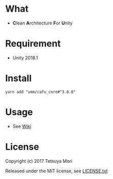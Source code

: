 # What

* **C**lean **A**rchitecture **F**or **U**nity

# Requirement

* Unity 2018.1

# Install

```shell
yarn add "umm/cafu_core#^3.0.0"
```

# Usage

* See [Wiki](https://github.com/umm/cafu_core/wiki)

# License

Copyright (c) 2017 Tetsuya Mori

Released under the MIT license, see [LICENSE.txt](LICENSE.txt)

